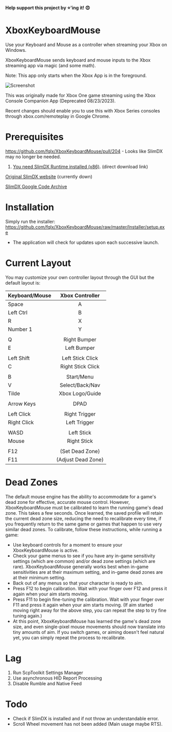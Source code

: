 **Help support this project by ⭐️'ing it! 😍**

# XboxKeyboardMouse
Use your Keyboard and Mouse as a controller when streaming your Xbox on Windows.

XboxKeyboardMouse sends keyboard and mouse inputs to the Xbox streaming app via magic (and some math).

Note: This app only starts when the Xbox App is in the foreground.

![Screenshot](https://cloud.githubusercontent.com/assets/6545688/23099037/50091be8-f655-11e6-838c-b94d7a62572b.PNG "Image of the GUI as of 11/12/16")

This was originally made for Xbox One game streaming using the Xbox Console Companion App (Deprecated 08/23/2023). 

Recent changes should enable you to use this with Xbox Series consoles through xbox.com/remoteplay in Google Chrome.

# Prerequisites

https://github.com/fqlx/XboxKeyboardMouse/pull/204 - Looks like SlimDX may no longer be needed.

1. [You need SlimDX Runtime installed (x86)](/SlimDX%20Runtime%20.NET%204.0%20x86%20(January%202012).msi?raw=true). (direct download link)

[Original SlimDX website](https://slimdx.org/download.php) (currently down)

[SlimDX Google Code Archive](https://code.google.com/archive/p/slimdx/downloads)

# Installation
Simply run the installer: https://github.com/fqlx/XboxKeyboardMouse/raw/master/Installer/setup.exe
* The application will check for updates upon each successive launch.

# Current Layout
You may customize your own controller layout through the GUI but the default layout is:

| Keyboard/Mouse| Xbox Controller   |
| ------------- |:-----------------:|
| Space         | A                 |
| Left Ctrl     | B                 |
| R             | X                 |
| Number 1      | Y                 |
|               |                   |
| Q             | Right Bumper      |
| E             | Left Bumper       |
|               |                   |
| Left Shift    | Left Stick Click  |
| C             | Right Stick Click |
|               |                   |
| B             | Start/Menu        |
| V             | Select/Back/Nav   |
| Tilde         | Xbox Logo/Guide   |
|               |                   |
| Arrow Keys    | DPAD              |
|               |                   |
| Left Click    | Right Trigger     |
| Right Click   | Left Trigger      |
|               |                   |
| WASD          | Left Stick        |
| Mouse         | Right Stick       |
|               |                   |
| F12           | (Set Dead Zone)   |
| F11           | (Adjust Dead Zone)|

# Dead Zones
The default mouse engine has the ability to accommodate for a game's dead zone for effective, accurate mouse control.
However, XboxKeyboardMouse must be calibrated to learn the running game's dead zone. This takes a few seconds.
Once learned, the saved profile will retain the current dead zone size, reducing the need to recalibrate every time, if you frequently return to the same game or games that happen to use very similar dead zones.
To calibrate, follow these instructions, while running a game:
* Use keyboard controls for a moment to ensure your XboxKeyboardMouse is active.
* Check your game menus to see if you have any in-game sensitivity settings (which are common) and/or dead zone settings (which are rare). XboxKeyboardMouse generally works best when in-game sensitivities are at their maximum setting, and in-game dead zones are at their minimum setting.
* Back out of any menus so that your character is ready to aim.
* Press F12 to begin calibration. Wait with your finger over F12 and press it again when your aim starts moving.
* Press F11 to begin fine-tuning the calibration. Wait with your finger over F11 and press it again when your aim starts moving. (If aim started moving right away for the above step, you can repeat the step to try fine tuning again.)
* At this point, XboxKeyboardMouse has learned the game's dead zone size, and even single-pixel mouse movements should now translate into tiny amounts of aim. If you switch games, or aiming doesn't feel natural yet, you can simply repeat the process to recalibrate.

# Lag
1.  Run ScpToolkit Settings Manager
2.  Use asynchronous HID Report Processing
3.  Disable Rumble and Native Feed

# Todo
* Check if SlimDX is installed and if not throw an understandable error.
* Scroll Wheel movement has not been added (Main usage maybe RTS).
